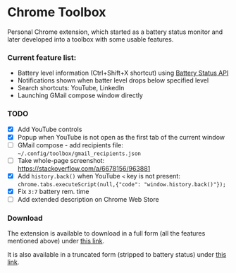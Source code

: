 # Chrome Toolbox

Personal Chrome extension, which started as a battery status monitor and later
developed into a toolbox with some usable features.

### Current feature list:

 * Battery level information (Ctrl+Shift+X shortcut) using
   [Battery Status API](https://developer.mozilla.org/en/docs/Web/API/Battery_Status_API)
 * Notifications shown when batter level drops below specified level
 * Search shortcuts: YouTube, LinkedIn
 * Launching GMail compose window directly

### TODO

- [x] Add YouTube controls
- [x] Popup when YouTube is not open as the first tab of the current window
- [ ] GMail compose - add recipients file: `~/.config/toolbox/gmail_recipients.json`
- [ ] Take whole-page screenshot: https://stackoverflow.com/a/6678156/963881
- [x] Add `history.back()` when YouTube `<` key is not present: `chrome.tabs.executeScript(null,{"code": "window.history.back()"});`
- [x] Fix `3:7` battery rem. time
- [ ] Add extended description on Chrome Web Store

### Download

The extension is available to download in a full form (all the features mentioned above) under [this link](https://chrome.google.com/webstore/detail/web-toolbox/hhfhbejhgcaopddclfdjoobophdjpdel).

It is also available in a truncated form (stripped to battery status) under [this link](https://chrome.google.com/webstore/detail/battery-status/mkgjkmnombicipbhnmdgjfefkdncofdo).
